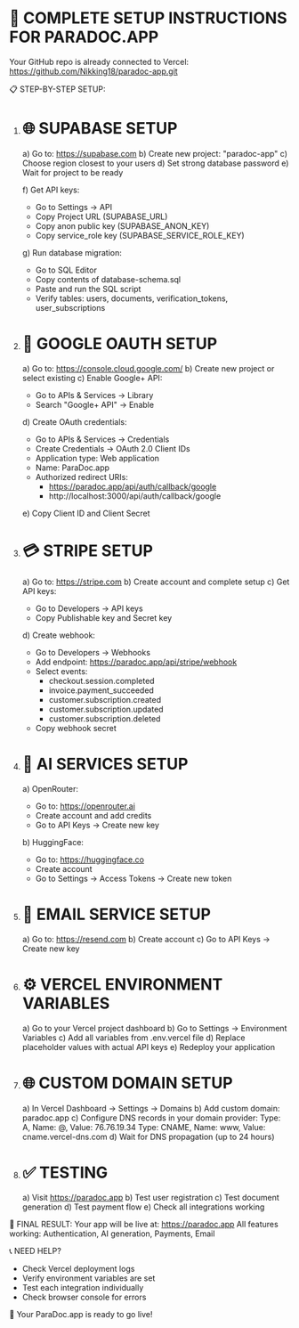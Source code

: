 
🎯 COMPLETE SETUP INSTRUCTIONS FOR PARADOC.APP
==============================================

Your GitHub repo is already connected to Vercel: https://github.com/Nikking18/paradoc-app.git

📋 STEP-BY-STEP SETUP:

1. 🌐 SUPABASE SETUP
   =================
   a) Go to: https://supabase.com
   b) Create new project: "paradoc-app"
   c) Choose region closest to your users
   d) Set strong database password
   e) Wait for project to be ready
   
   f) Get API keys:
      - Go to Settings → API
      - Copy Project URL (SUPABASE_URL)
      - Copy anon public key (SUPABASE_ANON_KEY)
      - Copy service_role key (SUPABASE_SERVICE_ROLE_KEY)
   
   g) Run database migration:
      - Go to SQL Editor
      - Copy contents of database-schema.sql
      - Paste and run the SQL script
      - Verify tables: users, documents, verification_tokens, user_subscriptions

2. 🔐 GOOGLE OAUTH SETUP
   =====================
   a) Go to: https://console.cloud.google.com/
   b) Create new project or select existing
   c) Enable Google+ API:
      - Go to APIs & Services → Library
      - Search "Google+ API" → Enable
   
   d) Create OAuth credentials:
      - Go to APIs & Services → Credentials
      - Create Credentials → OAuth 2.0 Client IDs
      - Application type: Web application
      - Name: ParaDoc.app
      - Authorized redirect URIs:
        * https://paradoc.app/api/auth/callback/google
        * http://localhost:3000/api/auth/callback/google
   
   e) Copy Client ID and Client Secret

3. 💳 STRIPE SETUP
   ===============
   a) Go to: https://stripe.com
   b) Create account and complete setup
   c) Get API keys:
      - Go to Developers → API keys
      - Copy Publishable key and Secret key
   
   d) Create webhook:
      - Go to Developers → Webhooks
      - Add endpoint: https://paradoc.app/api/stripe/webhook
      - Select events:
        * checkout.session.completed
        * invoice.payment_succeeded
        * customer.subscription.created
        * customer.subscription.updated
        * customer.subscription.deleted
      - Copy webhook secret

4. 🤖 AI SERVICES SETUP
   ====================
   a) OpenRouter:
      - Go to: https://openrouter.ai
      - Create account and add credits
      - Go to API Keys → Create new key
   
   b) HuggingFace:
      - Go to: https://huggingface.co
      - Create account
      - Go to Settings → Access Tokens → Create new token

5. 📧 EMAIL SERVICE SETUP
   ======================
   a) Go to: https://resend.com
   b) Create account
   c) Go to API Keys → Create new key

6. ⚙️ VERCEL ENVIRONMENT VARIABLES
   ===============================
   a) Go to your Vercel project dashboard
   b) Go to Settings → Environment Variables
   c) Add all variables from .env.vercel file
   d) Replace placeholder values with actual API keys
   e) Redeploy your application

7. 🌐 CUSTOM DOMAIN SETUP
   ======================
   a) In Vercel Dashboard → Settings → Domains
   b) Add custom domain: paradoc.app
   c) Configure DNS records in your domain provider:
      Type: A, Name: @, Value: 76.76.19.34
      Type: CNAME, Name: www, Value: cname.vercel-dns.com
   d) Wait for DNS propagation (up to 24 hours)

8. ✅ TESTING
   ==========
   a) Visit https://paradoc.app
   b) Test user registration
   c) Test document generation
   d) Test payment flow
   e) Check all integrations working

🎉 FINAL RESULT:
Your app will be live at: https://paradoc.app
All features working: Authentication, AI generation, Payments, Email

📞 NEED HELP?
- Check Vercel deployment logs
- Verify environment variables are set
- Test each integration individually
- Check browser console for errors

🚀 Your ParaDoc.app is ready to go live!
